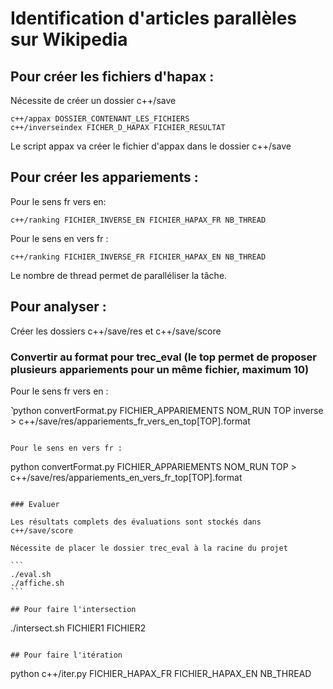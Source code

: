 # Identification d'articles parallèles sur Wikipedia

## Pour créer les fichiers d'hapax :

Nécessite de créer un dossier c++/save

```
c++/appax DOSSIER_CONTENANT_LES_FICHIERS
c++/inverseindex FICHER_D_HAPAX FICHIER_RESULTAT
```

Le script appax va créer le fichier d'appax dans le dossier c++/save

## Pour créer les appariements :

Pour le sens fr vers en:

```
c++/ranking FICHIER_INVERSE_EN FICHIER_HAPAX_FR NB_THREAD
```

Pour le sens en vers fr :

```
c++/ranking FICHIER_INVERSE_FR FICHIER_HAPAX_EN NB_THREAD
```

Le nombre de thread permet de paralléliser la tâche.

## Pour analyser :

Créer les dossiers c++/save/res et c++/save/score

### Convertir au format pour trec_eval (le top permet de proposer plusieurs appariements pour un même fichier, maximum 10)

Pour le sens fr vers en :

`̀̀`̀ 
python convertFormat.py FICHIER_APPARIEMENTS NOM_RUN TOP inverse > c++/save/res/appariements_fr_vers_en_top[TOP].format
```

Pour le sens en vers fr :

```
python convertFormat.py FICHIER_APPARIEMENTS NOM_RUN TOP > c++/save/res/appariements_en_vers_fr_top[TOP].format
```

### Evaluer

Les résultats complets des évaluations sont stockés dans c++/save/score

Nécessite de placer le dossier trec_eval à la racine du projet

``̀ 
./eval.sh 
./affiche.sh
``̀

## Pour faire l'intersection

```
./intersect.sh FICHIER1 FICHIER2
```

## Pour faire l'itération

```
python c++/iter.py FICHIER_HAPAX_FR FICHIER_HAPAX_EN NB_THREAD
```

